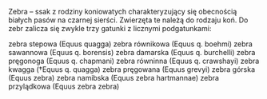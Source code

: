 Zebra – ssak z rodziny koniowatych charakteryzujący się obecnością białych pasów na czarnej sierści. Zwierzęta te należą do rodzaju koń.
Do zebr zalicza się zwykle trzy gatunki z licznymi podgatunkami:

zebra stepowa (Equus quagga)
zebra równikowa (Equus q. boehmi)
zebra sawannowa (Equus q. borensis)
zebra damarska (Equus q. burchelli)
zebra pręgonoga (Equus q. chapmani)
zebra równinna (Equus q. crawshayi)
zebra kwagga (†Equus q. quagga)
zebra pręgowana (Equus grevyi)
zebra górska (Equus zebra)
zebra namibska (Equus zebra hartmannae)
zebra przylądkowa (Equus zebra zebra)